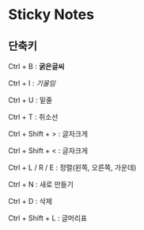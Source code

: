 # Sticky Notes



## 단축키

Ctrl + B : **굵은글씨**

Ctrl + I : *기울임*

Ctrl + U : 밑줄

Ctrl + T : 취소선

Ctrl + Shift + > : 글자크게

Ctrl + Shift + < : 글자크게

Ctrl + L / R / E : 정렬(왼쪽, 오른쪽, 가운데)

Ctrl + N : 새로 만들기

Ctrl + D : 삭제

Ctrl + Shift  + L : 글머리표